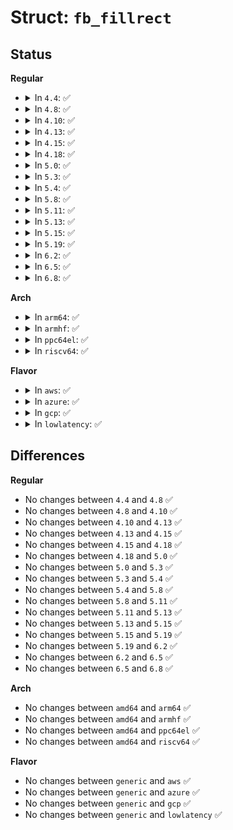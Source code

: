 # Struct: <code>fb_fillrect</code>

## Status
<b>Regular</b>
<ul>
<li>
<details>
<summary>In <code>4.4</code>: ✅</summary>

```c
struct fb_fillrect {
    __u32 dx;
    __u32 dy;
    __u32 width;
    __u32 height;
    __u32 color;
    __u32 rop;
};
```
</details>
</li>
<li>
<details>
<summary>In <code>4.8</code>: ✅</summary>

```c
struct fb_fillrect {
    __u32 dx;
    __u32 dy;
    __u32 width;
    __u32 height;
    __u32 color;
    __u32 rop;
};
```
</details>
</li>
<li>
<details>
<summary>In <code>4.10</code>: ✅</summary>

```c
struct fb_fillrect {
    __u32 dx;
    __u32 dy;
    __u32 width;
    __u32 height;
    __u32 color;
    __u32 rop;
};
```
</details>
</li>
<li>
<details>
<summary>In <code>4.13</code>: ✅</summary>

```c
struct fb_fillrect {
    __u32 dx;
    __u32 dy;
    __u32 width;
    __u32 height;
    __u32 color;
    __u32 rop;
};
```
</details>
</li>
<li>
<details>
<summary>In <code>4.15</code>: ✅</summary>

```c
struct fb_fillrect {
    __u32 dx;
    __u32 dy;
    __u32 width;
    __u32 height;
    __u32 color;
    __u32 rop;
};
```
</details>
</li>
<li>
<details>
<summary>In <code>4.18</code>: ✅</summary>

```c
struct fb_fillrect {
    __u32 dx;
    __u32 dy;
    __u32 width;
    __u32 height;
    __u32 color;
    __u32 rop;
};
```
</details>
</li>
<li>
<details>
<summary>In <code>5.0</code>: ✅</summary>

```c
struct fb_fillrect {
    __u32 dx;
    __u32 dy;
    __u32 width;
    __u32 height;
    __u32 color;
    __u32 rop;
};
```
</details>
</li>
<li>
<details>
<summary>In <code>5.3</code>: ✅</summary>

```c
struct fb_fillrect {
    __u32 dx;
    __u32 dy;
    __u32 width;
    __u32 height;
    __u32 color;
    __u32 rop;
};
```
</details>
</li>
<li>
<details>
<summary>In <code>5.4</code>: ✅</summary>

```c
struct fb_fillrect {
    __u32 dx;
    __u32 dy;
    __u32 width;
    __u32 height;
    __u32 color;
    __u32 rop;
};
```
</details>
</li>
<li>
<details>
<summary>In <code>5.8</code>: ✅</summary>

```c
struct fb_fillrect {
    __u32 dx;
    __u32 dy;
    __u32 width;
    __u32 height;
    __u32 color;
    __u32 rop;
};
```
</details>
</li>
<li>
<details>
<summary>In <code>5.11</code>: ✅</summary>

```c
struct fb_fillrect {
    __u32 dx;
    __u32 dy;
    __u32 width;
    __u32 height;
    __u32 color;
    __u32 rop;
};
```
</details>
</li>
<li>
<details>
<summary>In <code>5.13</code>: ✅</summary>

```c
struct fb_fillrect {
    __u32 dx;
    __u32 dy;
    __u32 width;
    __u32 height;
    __u32 color;
    __u32 rop;
};
```
</details>
</li>
<li>
<details>
<summary>In <code>5.15</code>: ✅</summary>

```c
struct fb_fillrect {
    __u32 dx;
    __u32 dy;
    __u32 width;
    __u32 height;
    __u32 color;
    __u32 rop;
};
```
</details>
</li>
<li>
<details>
<summary>In <code>5.19</code>: ✅</summary>

```c
struct fb_fillrect {
    __u32 dx;
    __u32 dy;
    __u32 width;
    __u32 height;
    __u32 color;
    __u32 rop;
};
```
</details>
</li>
<li>
<details>
<summary>In <code>6.2</code>: ✅</summary>

```c
struct fb_fillrect {
    __u32 dx;
    __u32 dy;
    __u32 width;
    __u32 height;
    __u32 color;
    __u32 rop;
};
```
</details>
</li>
<li>
<details>
<summary>In <code>6.5</code>: ✅</summary>

```c
struct fb_fillrect {
    __u32 dx;
    __u32 dy;
    __u32 width;
    __u32 height;
    __u32 color;
    __u32 rop;
};
```
</details>
</li>
<li>
<details>
<summary>In <code>6.8</code>: ✅</summary>

```c
struct fb_fillrect {
    __u32 dx;
    __u32 dy;
    __u32 width;
    __u32 height;
    __u32 color;
    __u32 rop;
};
```
</details>
</li>
</ul>
<b>Arch</b>
<ul>
<li>
<details>
<summary>In <code>arm64</code>: ✅</summary>

```c
struct fb_fillrect {
    __u32 dx;
    __u32 dy;
    __u32 width;
    __u32 height;
    __u32 color;
    __u32 rop;
};
```
</details>
</li>
<li>
<details>
<summary>In <code>armhf</code>: ✅</summary>

```c
struct fb_fillrect {
    __u32 dx;
    __u32 dy;
    __u32 width;
    __u32 height;
    __u32 color;
    __u32 rop;
};
```
</details>
</li>
<li>
<details>
<summary>In <code>ppc64el</code>: ✅</summary>

```c
struct fb_fillrect {
    __u32 dx;
    __u32 dy;
    __u32 width;
    __u32 height;
    __u32 color;
    __u32 rop;
};
```
</details>
</li>
<li>
<details>
<summary>In <code>riscv64</code>: ✅</summary>

```c
struct fb_fillrect {
    __u32 dx;
    __u32 dy;
    __u32 width;
    __u32 height;
    __u32 color;
    __u32 rop;
};
```
</details>
</li>
</ul>
<b>Flavor</b>
<ul>
<li>
<details>
<summary>In <code>aws</code>: ✅</summary>

```c
struct fb_fillrect {
    __u32 dx;
    __u32 dy;
    __u32 width;
    __u32 height;
    __u32 color;
    __u32 rop;
};
```
</details>
</li>
<li>
<details>
<summary>In <code>azure</code>: ✅</summary>

```c
struct fb_fillrect {
    __u32 dx;
    __u32 dy;
    __u32 width;
    __u32 height;
    __u32 color;
    __u32 rop;
};
```
</details>
</li>
<li>
<details>
<summary>In <code>gcp</code>: ✅</summary>

```c
struct fb_fillrect {
    __u32 dx;
    __u32 dy;
    __u32 width;
    __u32 height;
    __u32 color;
    __u32 rop;
};
```
</details>
</li>
<li>
<details>
<summary>In <code>lowlatency</code>: ✅</summary>

```c
struct fb_fillrect {
    __u32 dx;
    __u32 dy;
    __u32 width;
    __u32 height;
    __u32 color;
    __u32 rop;
};
```
</details>
</li>
</ul>

## Differences
<b>Regular</b>
<ul>
<li>
No changes between <code>4.4</code> and <code>4.8</code> ✅
</li>
<li>
No changes between <code>4.8</code> and <code>4.10</code> ✅
</li>
<li>
No changes between <code>4.10</code> and <code>4.13</code> ✅
</li>
<li>
No changes between <code>4.13</code> and <code>4.15</code> ✅
</li>
<li>
No changes between <code>4.15</code> and <code>4.18</code> ✅
</li>
<li>
No changes between <code>4.18</code> and <code>5.0</code> ✅
</li>
<li>
No changes between <code>5.0</code> and <code>5.3</code> ✅
</li>
<li>
No changes between <code>5.3</code> and <code>5.4</code> ✅
</li>
<li>
No changes between <code>5.4</code> and <code>5.8</code> ✅
</li>
<li>
No changes between <code>5.8</code> and <code>5.11</code> ✅
</li>
<li>
No changes between <code>5.11</code> and <code>5.13</code> ✅
</li>
<li>
No changes between <code>5.13</code> and <code>5.15</code> ✅
</li>
<li>
No changes between <code>5.15</code> and <code>5.19</code> ✅
</li>
<li>
No changes between <code>5.19</code> and <code>6.2</code> ✅
</li>
<li>
No changes between <code>6.2</code> and <code>6.5</code> ✅
</li>
<li>
No changes between <code>6.5</code> and <code>6.8</code> ✅
</li>
</ul>
<b>Arch</b>
<ul>
<li>
No changes between <code>amd64</code> and <code>arm64</code> ✅
</li>
<li>
No changes between <code>amd64</code> and <code>armhf</code> ✅
</li>
<li>
No changes between <code>amd64</code> and <code>ppc64el</code> ✅
</li>
<li>
No changes between <code>amd64</code> and <code>riscv64</code> ✅
</li>
</ul>
<b>Flavor</b>
<ul>
<li>
No changes between <code>generic</code> and <code>aws</code> ✅
</li>
<li>
No changes between <code>generic</code> and <code>azure</code> ✅
</li>
<li>
No changes between <code>generic</code> and <code>gcp</code> ✅
</li>
<li>
No changes between <code>generic</code> and <code>lowlatency</code> ✅
</li>
</ul>
